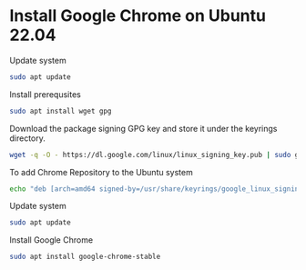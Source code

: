 # Install Google Chrome on Ubuntu 22.04

Update system
```bash
sudo apt update
```

Install prerequsites
```bash
sudo apt install wget gpg
```

Download the package signing GPG key and store it under the keyrings directory.
```bash
wget -q -O - https://dl.google.com/linux/linux_signing_key.pub | sudo gpg --dearmour -o /usr/share/keyrings/google_linux_signing_key.gpg
```

To add Chrome Repository to the Ubuntu system
```bash
echo "deb [arch=amd64 signed-by=/usr/share/keyrings/google_linux_signing_key.gpg] http://dl.google.com/linux/chrome/deb/ stable main" | sudo tee /etc/apt/sources.list.d/google.list
```

Update system
```bash
sudo apt update
```

Install Google Chrome
```bash
sudo apt install google-chrome-stable
```